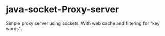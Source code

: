 # java-socket-Proxy-server
Simple proxy server using sockets. With web cache and filtering for "key words".
